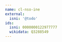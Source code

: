 ```yaml
---
name: cl-nso-ine
external:
  isni: '@todo'
ids:
  isni: 0000000122977777
  wikidata: Q3288549
---
```

